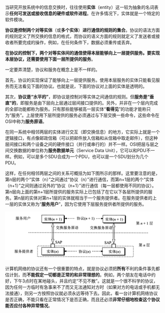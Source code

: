当研究开放系统中的信息交换时，往往使用**实体**（entity）这一较为抽象的名词表示**任何可发送或接收信息的硬件或软件进程**。在许多情况下，实体就是一个特定的软件模块。

**协议是控制两个对等实体**（或**多个实体**）**进行通信的规则的集合**。协议的语法方面的规则定义了所交换的信息的格式，而协议的语义方面的规则就定义了发送者或接收者所要完成的操作，例如，在任何条件下，数据必须重传或丢弃。

**在协议的控制下，两个对等实体间的通信使得本层能够向上一层提供服务。要实现本层协议，还需要使用下面一层所提供的服务**。

一定要弄清楚，协议和服务在概念上是不一样的。

首先，协议的实现保证了能够向上一层提供服务。使用本层服务的实体只能看见服务而无法看见下面的协议。也就是说，下面的协议对上面的实体是透明的。

其次，**协议是“水平的”**，即协议是控制对等实体之间通信的规则。但**服务是“垂直”的**，即服务是由下层向上层通过层间接口提供的。另外，并非在一个层内完成的全部功能都称为服务。只有那些能够被高一层实体“**看得见**”的功能才能称只为“服务”。上层使用下层所提供的服务必须通过与下层交换一些命令，这些命令在OSI中称为**服务原语**。

在同一系统中相邻两层的实体进行交互（即交换信息）的地方，它实际上就是一个逻辑接口，有点像邮政信箱（可以把邮件放入信箱和从信箱中取走邮件），但这种层间接口和两个设备之间的硬件接口（并行或串行的）并不一样。OSI把层与层之间交换数据的单位称为**服务数据单元**（Service Data Unit），它可以和PDU不一样。例如，可以是多个SDU合成为一个PDU，也可以是一个SDU划分为几个PDU。

这样，在任何相邻两层之间的关系可概括为如下图所示的那样。这里要注意的是，第n层的两个“实体（n）”之间通过“协议（n）”进行通信，而第n+1层的两个“实体（n+1）”之间则通过另外的“协议（n+1）”进行通信（每一层都使用不同的协议）。第n层向上面的第n+1层所提供的服务实际上已包括了在它以下各层所提供的服务。第n层的实体对第n+1层的实体就相当于一个服务提供者。在服务提供者的上一层的实体又称为“**服务用户**”，因为它使用下层服务提供者所提供的服务。

![相邻两层之间的关系](../../assets/images/1.7.401.png)

计算机网络的协议还有一个很重要的特点，就是协议必须把**所有**不利的条件事先都估计到，而**不能假定一切都是正常的和非常理想的**。例如，两个朋友在电话中约好，下午3点时在某地碰头，并且约定“不见不散”。这就是一个很不科学的协议，因为任何一方临时有急事来不了而又无法通知对方时（如果对方的电话或手机都无法接通），则另一方按照协议就必须永远等待下去。因此，看一台计算机网络协议是否正确，不能只看在正常情况下是否正确，而且还必须**非常仔细地检查这个协议能否应付各种异常情况**。